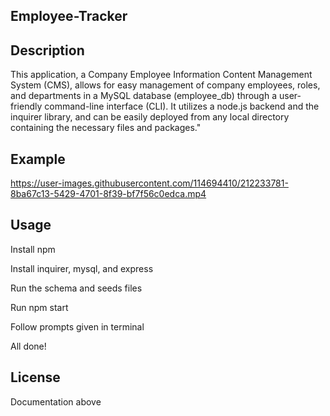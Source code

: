 ## Employee-Tracker

## Description

This application, a Company Employee Information Content Management System (CMS), allows for easy management of company employees, roles, and departments in a MySQL database (employee_db) through a user-friendly command-line interface (CLI). It utilizes a node.js backend and the inquirer library, and can be easily deployed from any local directory containing the necessary files and packages."

## Example


https://user-images.githubusercontent.com/114694410/212233781-8ba67c13-5429-4701-8f39-bf7f56c0edca.mp4


## Usage

Install npm

Install inquirer, mysql, and express

Run the schema and seeds files

Run npm start

Follow prompts given in terminal

All done!

## License
Documentation above
